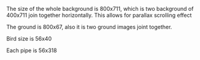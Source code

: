 The size of the whole background is 800x711, which is two background of 400x711 join together horizontally.
This allows for parallax scrolling effect

The ground is 800x67, also it is two ground images joint together.

Bird size is 56x40

Each pipe is 56x318